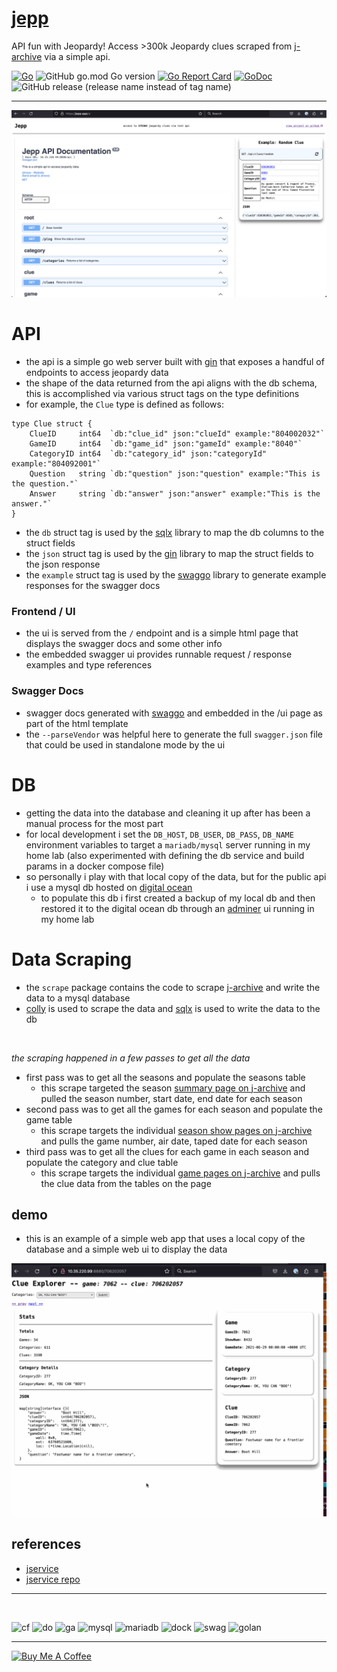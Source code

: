 # [jepp](https://jepp.app)

API fun with Jeopardy! Access >300k Jeopardy clues scraped from [j-archive] via a simple api.


[![Go](https://github.com/ecshreve/jepp/actions/workflows/go.yml/badge.svg)](https://github.com/ecshreve/jepp/actions/workflows/go.yml)
![GitHub go.mod Go version](https://img.shields.io/github/go-mod/go-version/ecshreve/jepp)
[![Go Report Card](https://goreportcard.com/badge/github.com/ecshreve/jepp)](https://goreportcard.com/report/github.com/ecshreve/jepp)
[![GoDoc](https://godoc.org/github.com/ecshreve/jepp?status.svg)](https://godoc.org/github.com/ecshreve/jepp)
![GitHub release (release name instead of tag name)](https://img.shields.io/github/v/release/ecshreve/jepp)

---

![jepp](static/repo/jepp-ui.png)

# API

- the api is a simple go web server built with [gin] that exposes a handful of endpoints to access jeopardy data
- the shape of the data returned from the api aligns with the db schema, this is accomplished via various struct tags on the type definitions
- for example, the `Clue` type is defined as follows:
```{golang}
type Clue struct {
	ClueID     int64  `db:"clue_id" json:"clueId" example:"804002032"`
	GameID     int64  `db:"game_id" json:"gameId" example:"8040"`
	CategoryID int64  `db:"category_id" json:"categoryId" example:"804092001"`
	Question   string `db:"question" json:"question" example:"This is the question."`
	Answer     string `db:"answer" json:"answer" example:"This is the answer."`
}
```
- the `db` struct tag is used by the [sqlx] library to map the db columns to the struct fields
- the `json` struct tag is used by the [gin] library to map the struct fields to the json response
- the `example` struct tag is used by the [swaggo] library to generate example responses for the swagger docs

### Frontend / UI

- the ui is served from the `/` endpoint and is a simple html page that displays the swagger docs and some other info
- the embedded swagger ui provides runnable request / response examples and type references

### Swagger Docs

- swagger docs generated with [swaggo] and embedded in the /ui
  page as part of the html template
- the `--parseVendor` was helpful here to generate the full `swagger.json` file that could be used
  in standalone mode by the ui

# DB

- getting the data into the database and cleaning it up after has been a manual process for the most part
- for local development i set the `DB_HOST`, `DB_USER`, `DB_PASS`, `DB_NAME` environment variables to target a `mariadb/mysql` server running in my home lab (also experimented with defining the db service and build params in a docker compose file)
- so personally i play with that local copy of the data, but for the public api i use a mysql db hosted on [digital ocean](https://www.digitalocean.com/products/managed-databases-mysql)
  - to populate this db i first created a backup of my local db and then restored it to the digital ocean db through an [adminer](https://hub.docker.com/_/adminer/) ui running in my home lab



# Data Scraping

- the `scrape` package contains the code to scrape [j-archive]
  and write the data to a mysql database
- [colly] is used to scrape the data and [sqlx] is used to write the data to the db

<br>

_the scraping happened in a few passes to get all the data_
- first pass was to get all the seasons and populate the seasons table
  - this scrape targeted the season [summary page on j-archive](https://www.j-archive.com/listseasons.php) and pulled the season number, start date, end date for each season
- second pass was to get all the games for each season and populate the game table
  - this scrape targets the individual [season show pages on j-archive](https://www.j-archive.com/showseason.php?season=1) and pulls the game number, air date, taped date for each season
- third pass was to get all the clues for each game in each season and populate the category and clue table
  - this scrape targets the individual [game pages on j-archive](https://www.j-archive.com/showgame.php?game_id=7040) and pulls the clue data from the tables on the page

## demo

- this is an example of a simple web app that uses a local copy of the database and a simple
  web ui to display the data

![drop](static/repo/drop.gif)


## references
[sqlx]: <https://github.com/jmoiron/sqlx>
[gin]: <https://github.com/gin-gonic/gin>
[swaggo]: <https://github.com/swaggo/swag>
[j-archive]: <https://www.j-archive.com/>
[colly]: <https://github.com/gocolly/colly>
- [jservice](https://jservice.io/)
- [jservice repo](https://github.com/sottenad/jService)

---

<br>

![cf](https://img.shields.io/badge/Cloudflare-F38020?style=for-the-badge&logo=Cloudflare&logoColor=white)
![do](https://img.shields.io/badge/Digital_Ocean-0080FF?style=for-the-badge&logo=DigitalOcean&logoColor=white)
![ga](https://img.shields.io/badge/GitHub_Actions-2088FF?style=for-the-badge&logo=github-actions&logoColor=white)
![mysql](https://img.shields.io/badge/MySQL-005C84?style=for-the-badge&logo=mysql&logoColor=white)
![mariadb](https://img.shields.io/badge/MariaDB-003545?style=for-the-badge&logo=mariadb&logoColor=white)
![dock](https://img.shields.io/badge/Docker-2CA5E0?style=for-the-badge&logo=docker&logoColor=white)
![swag](https://img.shields.io/badge/Swagger-85EA2D?style=for-the-badge&logo=Swagger&logoColor=white)
![golan](https://img.shields.io/badge/Go-00ADD8?style=for-the-badge&logo=go&logoColor=white)



---

<a href="https://www.buymeacoffee.com/ecshreve" target="_blank"><img src="https://cdn.buymeacoffee.com/buttons/v2/default-blue.png" alt="Buy Me A Coffee" style="height: 25px !important;width: 100px !important;" ></a>
